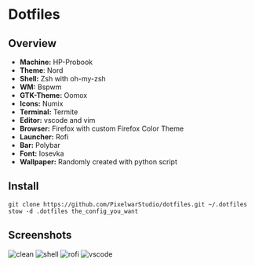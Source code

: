 # Dotfiles
## Overview
* **Machine:** HP-Probook
* **Theme**: Nord
* **Shell:** Zsh with oh-my-zsh
* **WM:** Bspwm
* **GTK-Theme:** Oomox
* **Icons:** Numix
* **Terminal:** Termite
* **Editor:** vscode and vim
* **Browser:** Firefox with custom Firefox Color Theme
* **Launcher:** Rofi
* **Bar:** Polybar
* **Font:** Iosevka
* **Wallpaper:** Randomly created with python script
## Install
```
git clone https://github.com/PixelwarStudio/dotfiles.git ~/.dotfiles
stow -d .dotfiles the_config_you_want
```

## Screenshots
![clean](https://raw.githubusercontent.com/PixelwarStudio/dotfiles/master/clean.png)
![shell](https://raw.githubusercontent.com/PixelwarStudio/dotfiles/master/shell.png)
![rofi](https://raw.githubusercontent.com/PixelwarStudio/dotfiles/master/rofi.png)
![vscode](https://raw.githubusercontent.com/PixelwarStudio/dotfiles/master/vscode.png)
